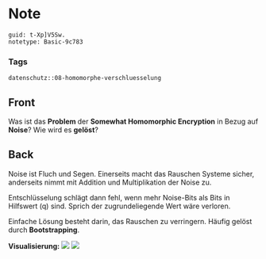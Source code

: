 # Note
```
guid: t-Xp]V5Sw.
notetype: Basic-9c783
```

### Tags
```
datenschutz::08-homomorphe-verschluesselung
```

## Front
Was ist das <b>Problem </b>der <b>Somewhat Homomorphic Encryption</b> in Bezug auf <b>Noise</b>? Wie wird es <b>gelöst</b>?

## Back
Noise ist Fluch und Segen. Einerseits macht das Rauschen Systeme sicher, anderseits nimmt mit Addition und Multiplikation der Noise zu.

Entschlüsselung schlägt dann fehl, wenn mehr Noise-Bits als Bits in Hilfswert \(q\) sind. Sprich der zugrundeliegende Wert wäre verloren.

Einfache Lösung besteht darin, das Rauschen zu verringern. Häufig gelöst durch <b>Bootstrapping</b>.

<b>Visualisierung:</b>
<img src="paste-2e7cb4c4ec99c11df246f744ede02301ff42c8bc.jpg">
<img src="paste-e9de4720d2617768a2e5a7b3b76fc166256309c2.jpg">
